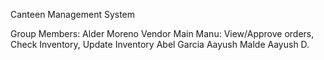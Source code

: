 Canteen Management System


Group Members:
Alder Moreno
	Vendor Main Manu: View/Approve orders, Check Inventory, Update Inventory
Abel Garcia
Aayush Malde
Aayush D.

